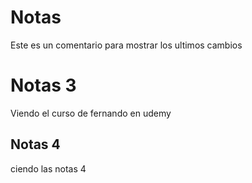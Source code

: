 # Notas

Este es un comentario para mostrar los ultimos cambios


# Notas 3
Viendo el curso de fernando en udemy
## Notas 4
ciendo las notas 4 
